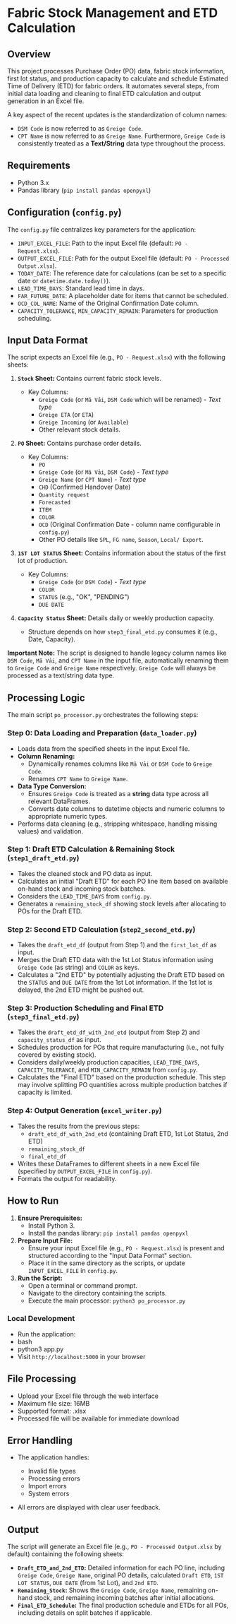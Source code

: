 # Fabric Stock Management and ETD Calculation

## Overview

This project processes Purchase Order (PO) data, fabric stock information, first lot status, and production capacity to calculate and schedule Estimated Time of Delivery (ETD) for fabric orders. It automates several steps, from initial data loading and cleaning to final ETD calculation and output generation in an Excel file.

A key aspect of the recent updates is the standardization of column names:

* `DSM Code` is now referred to as `Greige Code`.
* `CPT Name` is now referred to as `Greige Name`.
Furthermore, `Greige Code` is consistently treated as a **Text/String** data type throughout the process.

## Requirements

* Python 3.x
* Pandas library (`pip install pandas openpyxl`)

## Configuration (`config.py`)

The `config.py` file centralizes key parameters for the application:

* `INPUT_EXCEL_FILE`: Path to the input Excel file (default: `PO - Request.xlsx`).
* `OUTPUT_EXCEL_FILE`: Path for the output Excel file (default: `PO - Processed Output.xlsx`).
* `TODAY_DATE`: The reference date for calculations (can be set to a specific date or `datetime.date.today()`).
* `LEAD_TIME_DAYS`: Standard lead time in days.
* `FAR_FUTURE_DATE`: A placeholder date for items that cannot be scheduled.
* `OCD_COL_NAME`: Name of the Original Confirmation Date column.
* `CAPACITY_TOLERANCE`, `MIN_CAPACITY_REMAIN`: Parameters for production scheduling.

## Input Data Format

The script expects an Excel file (e.g., `PO - Request.xlsx`) with the following sheets:

1. **`Stock` Sheet:** Contains current fabric stock levels.
    * Key Columns:
        * `Greige Code` (or `Mã Vải`, `DSM Code` which will be renamed) - *Text type*
        * `Greige ETA` (or `ETA`)
        * `Greige Incoming` (or `Available`)
        * Other relevant stock details.

2. **`PO` Sheet:** Contains purchase order details.
    * Key Columns:
        * `PO`
        * `Greige Code` (or `Mã Vải`, `DSM Code`) - *Text type*
        * `Greige Name` (or `CPT Name`) - *Text type*
        * `CHD` (Confirmed Handover Date)
        * `Quantity request`
        * `Forecasted`
        * `ITEM`
        * `COLOR`
        * `OCD` (Original Confirmation Date - column name configurable in `config.py`)
        * Other PO details like `SPL`, `FG name`, `Season`, `Local/ Export`.

3. **`1ST LOT STATUS` Sheet:** Contains information about the status of the first lot of production.
    * Key Columns:
        * `Greige Code` (or `DSM Code`) - *Text type*
        * `COLOR`
        * `STATUS` (e.g., "OK", "PENDING")
        * `DUE DATE`

4. **`Capacity Status` Sheet:** Details daily or weekly production capacity.
    * Structure depends on how `step3_final_etd.py` consumes it (e.g., Date, Capacity).

**Important Note:** The script is designed to handle legacy column names like `DSM Code`, `Mã Vải`, and `CPT Name` in the input file, automatically renaming them to `Greige Code` and `Greige Name` respectively. `Greige Code` will always be processed as a text/string data type.

## Processing Logic

The main script `po_processor.py` orchestrates the following steps:

### Step 0: Data Loading and Preparation (`data_loader.py`)

* Loads data from the specified sheets in the input Excel file.
* **Column Renaming:**
  * Dynamically renames columns like `Mã Vải` or `DSM Code` to `Greige Code`.
  * Renames `CPT Name` to `Greige Name`.
* **Data Type Conversion:**
  * Ensures `Greige Code` is treated as a **string** data type across all relevant DataFrames.
  * Converts date columns to datetime objects and numeric columns to appropriate numeric types.
* Performs data cleaning (e.g., stripping whitespace, handling missing values) and validation.

### Step 1: Draft ETD Calculation & Remaining Stock (`step1_draft_etd.py`)

* Takes the cleaned stock and PO data as input.
* Calculates an initial "Draft ETD" for each PO line item based on available on-hand stock and incoming stock batches.
* Considers the `LEAD_TIME_DAYS` from `config.py`.
* Generates a `remaining_stock_df` showing stock levels after allocating to POs for the Draft ETD.

### Step 2: Second ETD Calculation (`step2_second_etd.py`)

* Takes the `draft_etd_df` (output from Step 1) and the `first_lot_df` as input.
* Merges the Draft ETD data with the 1st Lot Status information using `Greige Code` (as string) and `COLOR` as keys.
* Calculates a "2nd ETD" by potentially adjusting the Draft ETD based on the `STATUS` and `DUE DATE` from the 1st Lot information. If the 1st lot is delayed, the 2nd ETD might be pushed out.

### Step 3: Production Scheduling and Final ETD (`step3_final_etd.py`)

* Takes the `draft_etd_df_with_2nd_etd` (output from Step 2) and `capacity_status_df` as input.
* Schedules production for POs that require manufacturing (i.e., not fully covered by existing stock).
* Considers daily/weekly production capacities, `LEAD_TIME_DAYS`, `CAPACITY_TOLERANCE`, and `MIN_CAPACITY_REMAIN` from `config.py`.
* Calculates the "Final ETD" based on the production schedule. This step may involve splitting PO quantities across multiple production batches if capacity is limited.

### Step 4: Output Generation (`excel_writer.py`)

* Takes the results from the previous steps:
  * `draft_etd_df_with_2nd_etd` (containing Draft ETD, 1st Lot Status, 2nd ETD)
  * `remaining_stock_df`
  * `final_etd_df`
* Writes these DataFrames to different sheets in a new Excel file (specified by `OUTPUT_EXCEL_FILE` in `config.py`).
* Formats the output for readability.

## How to Run

1. **Ensure Prerequisites:**
    * Install Python 3.
    * Install the pandas library: `pip install pandas openpyxl`
2. **Prepare Input File:**
    * Ensure your input Excel file (e.g., `PO - Request.xlsx`) is present and structured according to the "Input Data Format" section.
    * Place it in the same directory as the scripts, or update `INPUT_EXCEL_FILE` in `config.py`.
3. **Run the Script:**
    * Open a terminal or command prompt.
    * Navigate to the directory containing the scripts.
    * Execute the main processor: `python3 po_processor.py`

### Local Development

* Run the application:
* bash
* python3 app.py
* Visit `http://localhost:5000` in your browser

## File Processing

* Upload your Excel file through the web interface
* Maximum file size: 16MB
* Supported format: .xlsx
* Processed file will be available for immediate download

## Error Handling

* The application handles:
  * Invalid file types
  * Processing errors
  * Import errors
  * System errors

* All errors are displayed with clear user feedback.

## Output

The script will generate an Excel file (e.g., `PO - Processed Output.xlsx` by default) containing the following sheets:

* **`Draft_ETD_and_2nd_ETD`:** Detailed information for each PO line, including `Greige Code`, `Greige Name`, original PO details, calculated `Draft ETD`, `1ST LOT STATUS`, `DUE DATE` (from 1st Lot), and `2nd ETD`.
* **`Remaining_Stock`:** Shows the `Greige Code`, `Greige Name`, remaining on-hand stock, and remaining incoming batches after initial allocations.
* **`Final_ETD_Schedule`:** The final production schedule and ETDs for all POs, including details on split batches if applicable.
